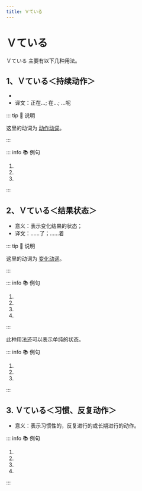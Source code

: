 ```yaml
---
title: Ｖている
---
```

            
# Ｖている

<grammer-content sentence="接续：**Vて(动词第二连用形)** + いる；" />

Ｖている 主要有以下几种用法。

## 1、Ｖている＜持续动作＞

* <grammer-content sentence="意义：表示某个动作正在进行。可以参照英文中的**现在进行时**;" />
* 译文：正在...; 在...; ...呢

::: tip :bookmark: 说明

这里的动词为 [动作动词](../../term/1-8-1.md)。

:::

::: info :books: 例句

1. <grammer-content id='1-8-1-0' sentence="みんな、**[待/ま]っていますよ**。どうしたんですか。" trans="大家都在等你哦。发什什么事了么？" />
2. <grammer-content id='1-8-1-1' sentence="[高橋/たかはし]さんはお[母/かあ]さんに[手紙/てがみ]を**[書/か]いている**。" trans="高桥正在给她的妈妈写信。" />
3. <grammer-content id='1-8-1-2' sentence="鈴木：[何/なん]を**しています**か。" trans="铃木：你在干什么呢？" />
   <grammer-content id='1-8-1-3' sentence="高橋：インターネットで[資料/しりょう]を**[探/さが]しています**。" trans="高桥：我正在网上查资料。" />

:::

## 2、Ｖている＜结果状态＞

* 意义：表示变化结果的状态；
* 译文：......了；......着

::: tip :bookmark: 说明

这里的动词为 [变化动词](../../term/1-8-1.md)。

:::

::: info :books: 例句

1. <grammer-content id='1-8-1-4' sentence="もう[夕食/ゆうしょく]の[時間/じかんが]**[始/はじ]まっていますよ**。" trans="晚饭时间已经到了哦。" />
2. <grammer-content id='1-8-1-5' sentence="もう[外/そと]は**[暗/くら]くなっている**。" trans="外面已经黑了。" />
3. <grammer-content id='1-8-1-6' sentence="[兄/あに]は[日本/にほん]に**[行/い]っている**。" trans="哥哥去日本了。" />
4. <grammer-content id='1-8-1-7' sentence="[高橋/たかはし]さんはもう**[来/き]ていますよ**。" trans="高桥已经到了哦。" />

:::

此种用法还可以表示单纯的状态。

::: info :books: 例句

1. <grammer-content id='1-8-1-8' sentence="このページは[画面/がめん]が[二/ふた]つに**[分/わ]かれている**。" trans="此页面分为两个屏慕。" />
2. <grammer-content id='1-8-1-9' sentence="[私/わたし]は[高橋/たかはし]さんを**[知/し]っています**。" trans="我认识高桥。" />
3. <grammer-content id='1-8-1-10' sentence="あの[店/みせ]はいつも**[混/こ]んでいる**。" trans="那家店总是很拥挤。" />

:::

## 3. Ｖている＜习惯、反复动作＞

* 意义：表示习惯性的，反复进行的或长期进行的动作。

::: info :books: 例句

1. <grammer-content id='1-8-1-11' sentence="[学生/がくせい]の[大多数/だいたす]うは[大学/だいがく]の[寮/りょう]に**[住/す]んでいます**。" trans="大多数学生住在大学的宿舍里。" />
2. <grammer-content id='1-8-1-12' sentence="[高橋/たかはし]さんは[毎日/まいにち][中国語/ちゅうごくご]で[日記/にっき]を**[書/か]いている**。" trans="高桥每天都用中文写日记。" />
3. <grammer-content id='1-8-1-13' sentence="[私/わたし]は[最近/さいきん]、テレビを**[見/み]ていない**。" trans="我最近不看电视。" />
4. <grammer-content id='1-8-1-14' sentence="[京華大学/きょうかだいがく]ではおおぜいの[学生/がくせい]が[日本語/にほんご]を**[勉強/べんきょう]しています**。" trans="京华大学有很多学生在学习日语。" />

:::
